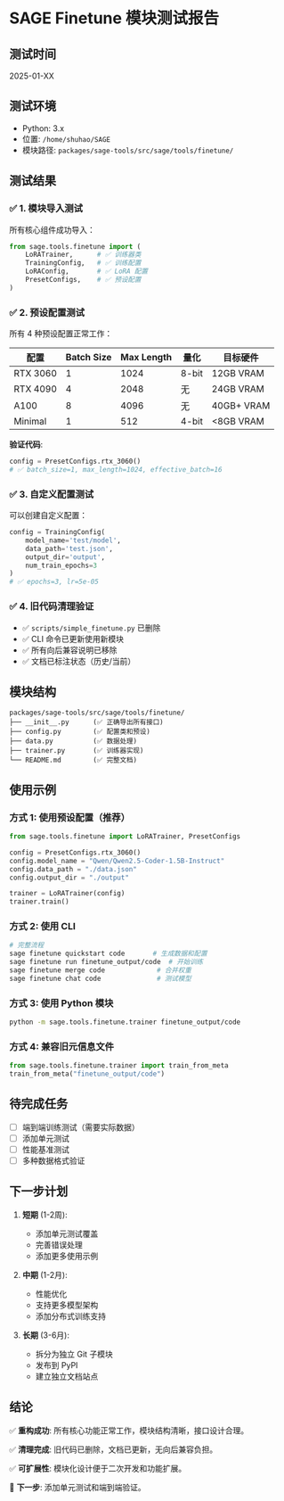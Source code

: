 # SAGE Finetune 模块测试报告

## 测试时间
2025-01-XX

## 测试环境
- Python: 3.x
- 位置: `/home/shuhao/SAGE`
- 模块路径: `packages/sage-tools/src/sage/tools/finetune/`

## 测试结果

### ✅ 1. 模块导入测试

所有核心组件成功导入：

```python
from sage.tools.finetune import (
    LoRATrainer,      # ✅ 训练器类
    TrainingConfig,   # ✅ 训练配置
    LoRAConfig,       # ✅ LoRA 配置
    PresetConfigs,    # ✅ 预设配置
)
```

### ✅ 2. 预设配置测试

所有 4 种预设配置正常工作：

| 配置 | Batch Size | Max Length | 量化 | 目标硬件 |
|------|-----------|-----------|------|---------|
| RTX 3060 | 1 | 1024 | 8-bit | 12GB VRAM |
| RTX 4090 | 4 | 2048 | 无 | 24GB VRAM |
| A100 | 8 | 4096 | 无 | 40GB+ VRAM |
| Minimal | 1 | 512 | 4-bit | <8GB VRAM |

**验证代码**:
```python
config = PresetConfigs.rtx_3060()
# ✅ batch_size=1, max_length=1024, effective_batch=16
```

### ✅ 3. 自定义配置测试

可以创建自定义配置：

```python
config = TrainingConfig(
    model_name='test/model',
    data_path='test.json',
    output_dir='output',
    num_train_epochs=3
)
# ✅ epochs=3, lr=5e-05
```

### ✅ 4. 旧代码清理验证

- ✅ `scripts/simple_finetune.py` 已删除
- ✅ CLI 命令已更新使用新模块
- ✅ 所有向后兼容说明已移除
- ✅ 文档已标注状态（历史/当前）

## 模块结构

```
packages/sage-tools/src/sage/tools/finetune/
├── __init__.py      (✅ 正确导出所有接口)
├── config.py        (✅ 配置类和预设)
├── data.py          (✅ 数据处理)
├── trainer.py       (✅ 训练器实现)
└── README.md        (✅ 完整文档)
```

## 使用示例

### 方式 1: 使用预设配置（推荐）

```python
from sage.tools.finetune import LoRATrainer, PresetConfigs

config = PresetConfigs.rtx_3060()
config.model_name = "Qwen/Qwen2.5-Coder-1.5B-Instruct"
config.data_path = "./data.json"
config.output_dir = "./output"

trainer = LoRATrainer(config)
trainer.train()
```

### 方式 2: 使用 CLI

```bash
# 完整流程
sage finetune quickstart code       # 生成数据和配置
sage finetune run finetune_output/code  # 开始训练
sage finetune merge code             # 合并权重
sage finetune chat code              # 测试模型
```

### 方式 3: 使用 Python 模块

```bash
python -m sage.tools.finetune.trainer finetune_output/code
```

### 方式 4: 兼容旧元信息文件

```python
from sage.tools.finetune.trainer import train_from_meta
train_from_meta("finetune_output/code")
```

## 待完成任务

- [ ] 端到端训练测试（需要实际数据）
- [ ] 添加单元测试
- [ ] 性能基准测试
- [ ] 多种数据格式验证

## 下一步计划

1. **短期** (1-2周):
   - 添加单元测试覆盖
   - 完善错误处理
   - 添加更多使用示例

2. **中期** (1-2月):
   - 性能优化
   - 支持更多模型架构
   - 添加分布式训练支持

3. **长期** (3-6月):
   - 拆分为独立 Git 子模块
   - 发布到 PyPI
   - 建立独立文档站点

## 结论

✅ **重构成功**: 所有核心功能正常工作，模块结构清晰，接口设计合理。

✅ **清理完成**: 旧代码已删除，文档已更新，无向后兼容负担。

✅ **可扩展性**: 模块化设计便于二次开发和功能扩展。

🎯 **下一步**: 添加单元测试和端到端验证。
